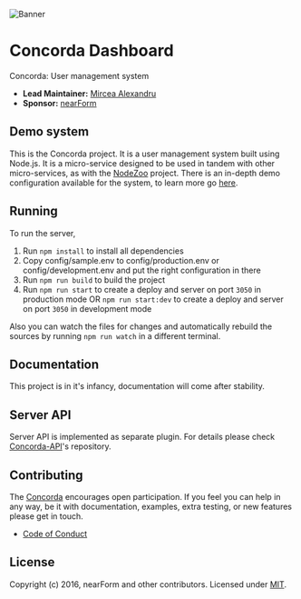 ![Banner][]

# Concorda Dashboard
Concorda: User management system

- __Lead Maintainer:__ [Mircea Alexandru][lead]
- __Sponsor:__ [nearForm][]

## Demo system
This is the Concorda project. It is a user management system built using Node.js. It is a micro-service designed to be used in tandem with other micro-services, as with the [NodeZoo][] project. There is an in-depth demo configuration available for the system, to learn more go [here][].

## Running
To run the server,

1. Run `npm install` to install all dependencies
2. Copy config/sample.env to config/production.env or config/development.env and put the right configuration in there 
3. Run `npm run build` to build the project
4. Run `npm run start` to create a deploy and server on port `3050` in production mode
	OR
	`npm run start:dev` to create a deploy and server on port `3050` in development mode

Also you can watch the files for changes and automatically rebuild the sources by running `npm run watch`
in a different terminal.

## Documentation

This project is in it's infancy, documentation will come after stability.

## Server API

Server API is implemented as separate plugin. For details please check [Concorda-API]'s repository.


## Contributing
The [Concorda][] encourages open participation. If you feel you can help in any way, be it with
documentation, examples, extra testing, or new features please get in touch.

- [Code of Conduct]

## License
Copyright (c) 2016, nearForm and other contributors.
Licensed under [MIT][].

[Banner]: https://raw.githubusercontent.com/nearform/concorda-dashboard/master/public/client/assets/img/logo-concorda-banner.png
[here]: https://github.com/nearform/vidi-concorda-nodezoo-system
[MIT]: ./LICENSE
[Code of Conduct]: https://github.com/nearform/vidi-contrib/docs/code_of_conduct.md
[Concorda-API]: https://github.com/nearform/concorda-api
[Concorda]: https://github.com/nearform/concorda-dashboard
[lead]: https://github.com/mirceaalexandru
[nearForm]: http://www.nearform.com/
[NodeZoo]: http://www.nodezoo.com/
